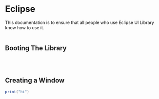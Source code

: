 # Eclipse
This documentation is to ensure that all people who use Eclipse UI Library know how to use it.
<br><br>
## Booting The Library
<br><br>
## Creating a Window

```lua
print("hi")
```
